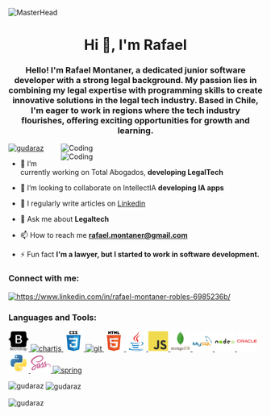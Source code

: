 ![MasterHead](https://dxc.scene7.com/is/image/dxc/Low%20code%20screen:banner_desktop)
<h1 align="center">Hi 👋, I'm Rafael</h1>
<h3 align="center">Hello! I'm Rafael Montaner, a dedicated junior software developer with a strong legal background. My passion lies in combining my legal expertise with programming skills to create innovative solutions in the legal tech industry. Based in Chile, I'm eager to work in regions where the tech industry flourishes, offering exciting opportunities for growth and learning.</h3>
<img align="right" alt="Coding" width="400" src="https://media.giphy.com/media/xT9IgzoKnwFNmISR8I/giphy.gif">

<img align="right" alt="Coding" width="400" src="https://komarev.com/ghpvc/?username=gudaraz&label=Profile%20views&color=0e75b6&style=flat">

<p align="left"> <a href="https://github.com/ryo-ma/github-profile-trophy"><img src="https://github-profile-trophy.vercel.app/?username=gudaraz" alt="gudaraz" /></a> </p>

- 🔭 I’m currently working on Total Abogados, **developing LegalTech**

- 👯 I’m looking to collaborate on IntellectIA **developing IA apps**

- 📝 I regularly write articles on [Linkedin](Linkedin)

- 💬 Ask me about **Legaltech**

- 📫 How to reach me **rafael.montaner@gmail.com**

- ⚡ Fun fact **I'm a lawyer, but I started to work in software development.**

<h3 align="left">Connect with me:</h3>
<p align="left">
<a href="https://linkedin.com/in/https://www.linkedin.com/in/rafael-montaner-robles-6985236b/" target="blank"><img align="center" src="https://raw.githubusercontent.com/rahuldkjain/github-profile-readme-generator/master/src/images/icons/Social/linked-in-alt.svg" alt="https://www.linkedin.com/in/rafael-montaner-robles-6985236b/" height="30" width="40" /></a>
</p>

<h3 align="left">Languages and Tools:</h3>
<p align="left"> <a href="https://getbootstrap.com" target="_blank" rel="noreferrer"> <img src="https://raw.githubusercontent.com/devicons/devicon/master/icons/bootstrap/bootstrap-plain-wordmark.svg" alt="bootstrap" width="40" height="40"/> </a> <a href="https://www.chartjs.org" target="_blank" rel="noreferrer"> <img src="https://www.chartjs.org/media/logo-title.svg" alt="chartjs" width="40" height="40"/> </a> <a href="https://www.w3schools.com/css/" target="_blank" rel="noreferrer"> <img src="https://raw.githubusercontent.com/devicons/devicon/master/icons/css3/css3-original-wordmark.svg" alt="css3" width="40" height="40"/> </a> <a href="https://git-scm.com/" target="_blank" rel="noreferrer"> <img src="https://www.vectorlogo.zone/logos/git-scm/git-scm-icon.svg" alt="git" width="40" height="40"/> </a> <a href="https://www.w3.org/html/" target="_blank" rel="noreferrer"> <img src="https://raw.githubusercontent.com/devicons/devicon/master/icons/html5/html5-original-wordmark.svg" alt="html5" width="40" height="40"/> </a> <a href="https://www.java.com" target="_blank" rel="noreferrer"> <img src="https://raw.githubusercontent.com/devicons/devicon/master/icons/java/java-original.svg" alt="java" width="40" height="40"/> </a> <a href="https://developer.mozilla.org/en-US/docs/Web/JavaScript" target="_blank" rel="noreferrer"> <img src="https://raw.githubusercontent.com/devicons/devicon/master/icons/javascript/javascript-original.svg" alt="javascript" width="40" height="40"/> </a> <a href="https://www.mongodb.com/" target="_blank" rel="noreferrer"> <img src="https://raw.githubusercontent.com/devicons/devicon/master/icons/mongodb/mongodb-original-wordmark.svg" alt="mongodb" width="40" height="40"/> </a> <a href="https://www.mysql.com/" target="_blank" rel="noreferrer"> <img src="https://raw.githubusercontent.com/devicons/devicon/master/icons/mysql/mysql-original-wordmark.svg" alt="mysql" width="40" height="40"/> </a> <a href="https://nodejs.org" target="_blank" rel="noreferrer"> <img src="https://raw.githubusercontent.com/devicons/devicon/master/icons/nodejs/nodejs-original-wordmark.svg" alt="nodejs" width="40" height="40"/> </a> <a href="https://www.oracle.com/" target="_blank" rel="noreferrer"> <img src="https://raw.githubusercontent.com/devicons/devicon/master/icons/oracle/oracle-original.svg" alt="oracle" width="40" height="40"/> </a> <a href="https://www.python.org" target="_blank" rel="noreferrer"> <img src="https://raw.githubusercontent.com/devicons/devicon/master/icons/python/python-original.svg" alt="python" width="40" height="40"/> </a> <a href="https://sass-lang.com" target="_blank" rel="noreferrer"> <img src="https://raw.githubusercontent.com/devicons/devicon/master/icons/sass/sass-original.svg" alt="sass" width="40" height="40"/> </a> <a href="https://spring.io/" target="_blank" rel="noreferrer"> <img src="https://www.vectorlogo.zone/logos/springio/springio-icon.svg" alt="spring" width="40" height="40"/> </a> </p>

<p><img align="left" src="https://github-readme-stats.vercel.app/api/top-langs?username=gudaraz&show_icons=true&locale=en&layout=compact" alt="gudaraz" /></p>

<p>&nbsp;<img align="center" src="https://github-readme-stats.vercel.app/api?username=gudaraz&show_icons=true&locale=en" alt="gudaraz" /></p>

<p><img align="center" src="https://github-readme-streak-stats.herokuapp.com/?user=gudaraz&" alt="gudaraz" /></p>
